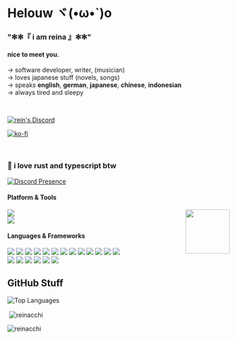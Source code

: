 # Helouw ヾ(•ω•`)o

### "✻✻『 i am reina 』✻✻"

#### nice to meet you.

→ software developer, writer, (musician)
<br>
→ loves japanese stuff (novels, songs)
<br>
→ speaks **english**, **german**, **japanese**, **chinese**, **indonesian**
<br>
→ always tired and sleepy

<br>
<p><a href="https://discord.gg/fmxR8hUPSw" target="_blank"><img align="center" src="https://discord.com/api/guilds/754910336544538655/widget.png?style=shield" alt="rein's Discord"></a></p>
<p><a href="https://ko-fi.com/reinacchi"><img align="center" src="https://ko-fi.com/img/githubbutton_sm.svg" alt="ko-fi"></a></p>
<br>

### 🌠 i love rust and typescript btw

[![Discord Presence](https://lanyard.cnrad.dev/api/516186529547288576?bg=16101f&idleMessage=頑張れ、私！！勝ち取れこの恋！&theme=dark&showDisplayName=true)](https://discord.com/users/516186529547288576)

#### Platform & Tools
<img src="https://count.getloli.com/get/@reinacchi?theme=original-new" height="100" align="right">

[![](https://img.shields.io/badge/Windows-11-4e9eee?style=for-the-badge&logo=windows&logoColor=ffffff)](https://www.microsoft.com/windows/windows-11)      
[![](https://img.shields.io/badge/IDE-Visual%20Studio%20Code-blue?style=for-the-badge&logo=visual-studio-code&logoColor=ffffff)](https://code.visualstudio.com/)

#### Languages & Frameworks
[![](https://img.shields.io/badge/-Docker-2496ED?style=for-the-badge&logo=docker&logoColor=ffffff)](https://www.docker.com/)
[![](https://img.shields.io/badge/-Yarn-2c8ebb?style=for-the-badge&logo=yarn&logoColor=ffffff)](https://yarnpkg.com/)
[![](https://img.shields.io/badge/-TypeScript-007acc?style=for-the-badge&logo=typescript&logoColor=white)](https://www.typescriptlang.org/)
[![](https://img.shields.io/badge/-Rust-dea584?style=for-the-badge&logo=rust&logoColor=white)](https://www.rust-lang.org/)
[![](https://img.shields.io/badge/-CSS3-1572B6?style=for-the-badge&logo=css3&logoColor=white)](https://www.w3.org/Style/CSS/)
[![](https://img.shields.io/badge/-Tailwind-4e9eee?style=for-the-badge&logo=tailwindcss&logoColor=white)](https://tailwindcss.com/)
[![](https://img.shields.io/badge/-Nuxt.js-32d18f?style=for-the-badge&logo=nuxt.js&logoColor=ffffff)](https://nuxt.com/)
[![](https://img.shields.io/badge/-RenPy-9e3477?style=for-the-badge&logo=renpy&logoColor=white)](https://www.renpy.org/)
[![](https://img.shields.io/badge/-Tauri-010101?style=for-the-badge&logo=tauri&logoColor=white)](https://v2.tauri.app/)
[![](https://img.shields.io/badge/-NPM-cb3837?style=for-the-badge&logo=npm&logoColor=white)](https://npmjs.com/)
[![](https://img.shields.io/badge/-HTML5-E34F26?style=for-the-badge&logo=html5&logoColor=white)](https://html.spec.whatwg.org/)
[![](https://img.shields.io/badge/-Git-f05032?style=for-the-badge&logo=git&logoColor=white)](https://git-scm.com/)
[![](https://img.shields.io/badge/-Vite-646CFF?style=for-the-badge&logo=vite&logoColor=ffffff)](https://vitejs.dev/)   
[![](https://img.shields.io/badge/-JavaScript-f7e018?style=for-the-badge&logo=javascript&logoColor=white)](https://www.ecma-international.org/)
[![](https://img.shields.io/badge/-pnpm-f69220?style=for-the-badge&logo=pnpm&logoColor=ffffff)](https://pnpm.io/)
[![](https://img.shields.io/badge/-Vue.js-42b893?style=for-the-badge&logo=vue.js&logoColor=ffffff)](https://vuejs.org/)
[![](https://img.shields.io/badge/-MongoDB-47a248?style=for-the-badge&logo=mongodb&logoColor=ffffff)](https://www.mongodb.com/)
[![](https://img.shields.io/badge/-MariaDB-123070?style=for-the-badge&logo=mariadb&logoColor=white)](https://mariadb.org/)
[![](https://img.shields.io/badge/-Node.js-43853d?style=for-the-badge&logo=node.js&logoColor=ffffff)](https://nodejs.org/)

## GitHub Stuff

![Top Languages](https://github-readme-stats.vercel.app/api/top-langs/?username=reinacchi&layout=compact&theme=radical&locale=en)

<p>&nbsp;<img align="center" src="https://github-readme-stats.vercel.app/api?username=reinacchi&show_icons=true&theme=radical&locale=en" alt="reinacchi" /></p>

<p><img align="center" src="https://github-readme-streak-stats.herokuapp.com/?user=reinacchi&theme=radical&locale=en" alt="reinacchi" /></p>

